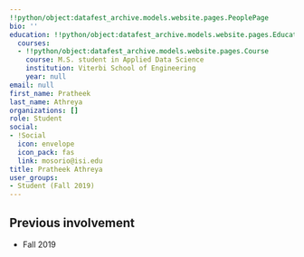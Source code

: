 ```yaml
---
!!python/object:datafest_archive.models.website.pages.PeoplePage
bio: ''
education: !!python/object:datafest_archive.models.website.pages.Education
  courses:
  - !!python/object:datafest_archive.models.website.pages.Course
    course: M.S. student in Applied Data Science
    institution: Viterbi School of Engineering
    year: null
email: null
first_name: Pratheek
last_name: Athreya
organizations: []
role: Student
social:
- !Social
  icon: envelope
  icon_pack: fas
  link: mosorio@isi.edu
title: Pratheek Athreya
user_groups:
- Student (Fall 2019)
---
```



## Previous involvement

* Fall 2019

